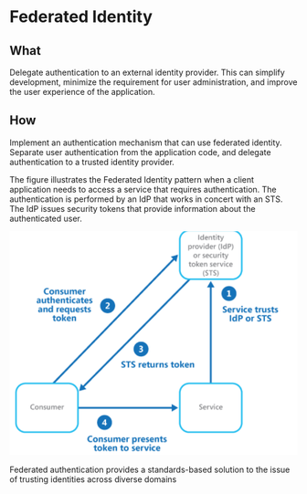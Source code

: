 # Federated Identity

## What

Delegate authentication to an external identity provider. This can simplify development, minimize the requirement for user administration, and improve the user experience of the application.

## How

Implement an authentication mechanism that can use federated identity. Separate user authentication from the application code, and delegate authentication to a trusted identity provider.

The figure illustrates the Federated Identity pattern when a client application needs to access a service that requires authentication. The authentication is performed by an IdP that works in concert with an STS. The IdP issues security tokens that provide information about the authenticated user.

![picture 48](../../.gitbook/assets/21b55175789dc4df114b3fc7a0da4bdd889f7ac5b1162c9fd5f6e7ffa85daff2.png)

Federated authentication provides a standards-based solution to the issue of trusting identities across diverse domains

